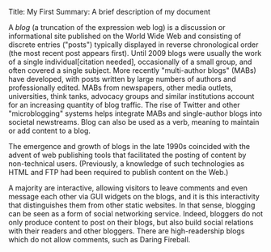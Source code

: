 Title:   My First
Summary: A brief description of my document

A *blog* (a truncation of the expression web log) is a discussion or informational site published on the World Wide Web and consisting of discrete entries ("posts") typically displayed in reverse chronological order (the most recent post appears first). Until 2009 blogs were usually the work of a single individual[citation needed], occasionally of a small group, and often covered a single subject. More recently "multi-author blogs" (MABs) have developed, with posts written by large numbers of authors and professionally edited. MABs from newspapers, other media outlets, universities, think tanks, advocacy groups and similar institutions account for an increasing quantity of blog traffic. The rise of Twitter and other "microblogging" systems helps integrate MABs and single-author blogs into societal newstreams. Blog can also be used as a verb, meaning to maintain or add content to a blog.

The emergence and growth of blogs in the late 1990s coincided with the advent of web publishing tools that facilitated the posting of content by non-technical users. (Previously, a knowledge of such technologies as HTML and FTP had been required to publish content on the Web.)

A majority are interactive, allowing visitors to leave comments and even message each other via GUI widgets on the blogs, and it is this interactivity that distinguishes them from other static websites. In that sense, blogging can be seen as a form of social networking service. Indeed, bloggers do not only produce content to post on their blogs, but also build social relations with their readers and other bloggers. There are high-readership blogs which do not allow comments, such as Daring Fireball.